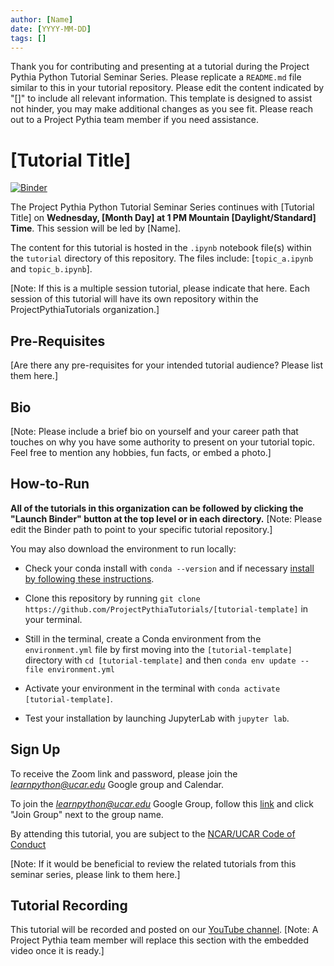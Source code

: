 ```yaml
---
author: [Name]
date: [YYYY-MM-DD]
tags: []
---
```


Thank you for contributing and presenting at a tutorial during the Project Pythia Python Tutorial Seminar Series. Please replicate a `README.md` file similar to this in your tutorial repository. Please edit the content indicated by "[]" to include all relevant information. This template is designed to assist not hinder, you may make additional changes as you see fit. Please reach out to a Project Pythia team member if you need assistance.


# [Tutorial Title]

[![Binder](https://mybinder.org/badge_logo.svg)](https://mybinder.org/v2/gh/ProjectPythiaTutorials/tutorial-template/HEAD/)

The Project Pythia Python Tutorial Seminar Series continues with [Tutorial Title] on **Wednesday, [Month Day] at 1 PM Mountain [Daylight/Standard] Time**. This session will be led by [Name].

The content for this tutorial is hosted in the `.ipynb` notebook file(s) within the `tutorial` directory of this repository. The files include: [`topic_a.ipynb` and `topic_b.ipynb`].

[Note: If this is a multiple session tutorial, please indicate that here. Each session of this tutorial will have its own repository within the ProjectPythiaTutorials organization.]

## Pre-Requisites

[Are there any pre-requisites for your intended tutorial audience? Please list them here.]


## Bio

[Note: Please include a brief bio on yourself and your career path that touches on why you have some authority to present on your tutorial topic. Feel free to mention any hobbies, fun facts, or embed a photo.]


## How-to-Run

**All of the tutorials in this organization can be followed by clicking the "Launch Binder" button at the top level or in each directory.** [Note: Please edit the Binder path to point to your specific tutorial repository.]

You may also download the environment to run locally:

- Check your conda install with `conda --version` and if necessary [install by following these instructions](https://docs.conda.io/en/latest/miniconda.html).

- Clone this repository by running `git clone https://github.com/ProjectPythiaTutorials/[tutorial-template]` in your terminal.

- Still in the terminal, create a Conda environment from the `environment.yml` file by first moving into the `[tutorial-template]` directory with `cd [tutorial-template]` and then `conda env update --file environment.yml`

- Activate your environment in the terminal with `conda activate [tutorial-template]`.

- Test your installation by launching JupyterLab with `jupyter lab`.


## Sign Up

To receive the Zoom link and password, please join the *learnpython@ucar.edu* Google group and Calendar.

To join the *learnpython@ucar.edu* Google Group, follow this [link](https://groups.google.com/a/ucar.edu/g/learnpython/about) and click "Join Group" next to the group name.

By attending this tutorial, you are subject to the [NCAR/UCAR Code of Conduct](https://www.ucar.edu/who-we-are/ethics-integrity/codes-conduct.)

[Note: If it would be beneficial to review the related tutorials from this seminar series, please link to them here.]


## Tutorial Recording

This tutorial will be recorded and posted on our [YouTube channel](https://www.youtube.com/channel/UCoZPBqJal5uKpO8ZiwzavCw).
[Note: A Project Pythia team member will replace this section with the embedded video once it is ready.]
